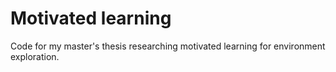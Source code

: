 # Motivated learning
Code for my master's thesis researching motivated learning for environment exploration.
